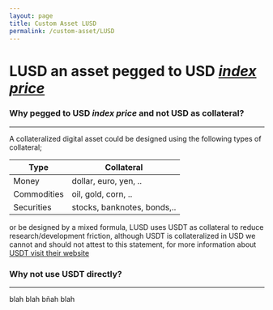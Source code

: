 ```yaml
---
layout: page
title: Custom Asset LUSD
permalink: /custom-asset/LUSD
---
```


# LUSD an asset pegged to USD [_index price_](https://en.wikipedia.org/wiki/Price_index)  


### Why pegged to USD _index price_ and not USD as collateral?

***
A collateralized digital asset could be designed using the following types of collateral;

|Type       |Collateral|
|--------|--------|
|Money      |dollar, euro, yen, ..      |
|Commodities|oil, gold, corn, ..        |
|Securities |stocks, banknotes, bonds,..|

or be designed by a mixed formula, LUSD uses USDT as collateral to reduce research/development friction, although USDT is collateralized in USD we cannot and should not attest to this statement, for more information about [USDT visit their website](https://tether.to/)


### Why not use USDT directly?

***
blah blah bñah blah
